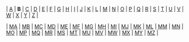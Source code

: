 
| [A](../a/index.md) |
**B** |
[C](../c/index.md) | 
[D](../d/index.md) | 
[E](../e/index.md) | 
[F](../f/index.md) | 
[G](../g/index.md) | 
[H](../h/index.md) | 
[I](../i/index.md) | 
[J](../j/index.md) | 
[K](../k/index.md) | 
[L](../l/index.md) | 
[M](../m/index.md) | 
[N](../n/index.md) | 
[O](../o/index.md) | 
[P](../p/index.md) | 
[Q](../q/index.md) | 
[R](../r/index.md) | 
[S](../s/index.md) | 
[T](../t/index.md) | 
[U](../u/index.md) | 
[V](../v/index.md) | 
[W](../w/index.md) | 
[X](../x/index.md) | 
[Y](../y/index.md) | 
[Z](../z/index.md) |



| [MA](ma.md) |
[MB](mb.md) |
[MC](mc.md) | 
[MD](md.md) | 
[ME](me.md) | 
[MF](mf.md) | 
[MG](mg.md) | 
[MH](mh.md) | 
[MI](mi.md) | 
[MJ](mj.md) | 
[MK](mk.md) | 
[ML](ml.md) | 
[MM](mm.md) | 
[MN](mn.md) | 
[MO](mo.md) | 
[MP](mp.md) | 
[MQ](mq.md) | 
[MR](mr.md) | 
[MS](ms.md) | 
[MT](mt.md) | 
[MU](mu.md) | 
[MV](mv.md) | 
[MW](mw.md) | 
[MX](mx.md) | 
[MY](my.md) | 
[MZ](mz.md) |
